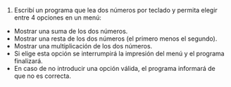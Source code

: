1) Escribí un programa que lea dos números por teclado y permita elegir entre 4 opciones en un menú:


- Mostrar una suma de los dos números.
- Mostrar una resta de los dos números (el primero menos el segundo).
- Mostrar una multiplicación de los dos números.
- Si elige esta opción se interrumpirá la impresión del menú y el programa finalizará.
- En caso de no introducir una opción válida, el programa informará de que no es correcta.
